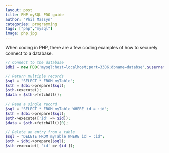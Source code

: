 ```yaml
---
layout: post
title: PHP mySQL PDO guide
author: "Phil Massyn"
categories: programming
tags: ["php","mysql"]
image: php.jpg
---
```


When coding in PHP, there are a few coding examples of how to securely connect to a database.

```php
// Connect to the database
$dbi = new PDO('mysql:host=localhost;port=3306;dbname=databse',$username,$password, [ PDO::ATTR_PERSISTENT => true ]);

// Return multiple records
$sql = "SELECT * FROM myTable";
$sth = $dbi->prepare($sql);
$sth->execute();
$data = $sth->fetchAll();

// Read a single record
$sql = "SELECT * FROM myTable WHERE id = :id";
$sth = $dbi->prepare($sql);
$sth->execute(['id' => $id]);
$data = $sth->fetchAll()[0];

// Delete an entry from a table
$sql = "DELETE FROM myTable WHERE id = :id";
$sth = $dbi->prepare($sql);
$sth->execute([ 'id' => $id ]);

```